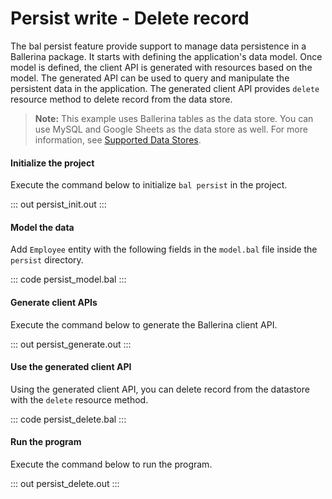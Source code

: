 # Persist write - Delete record

The bal persist feature provide support to manage data persistence in a Ballerina package. It starts with defining the application's data model. Once model is defined, the client API is generated with resources based on the model. The generated
API can be used to query and manipulate the persistent data in the application.
The generated client API provides `delete` resource method to delete record from the data store.

> **Note:** This example uses Ballerina tables as the data store. You can use MySQL and Google Sheets as the data store as well. For more information, see [Supported Data Stores](/learn/supported-data-stores/).

#### Initialize the project
Execute the command below to initialize `bal persist` in the project.

::: out persist_init.out :::

#### Model the data

Add `Employee` entity with the following fields in the `model.bal` file inside the `persist` directory.

::: code persist_model.bal :::

#### Generate client APIs
Execute the command below to generate the Ballerina client API.

::: out persist_generate.out :::

#### Use the generated client API

Using the generated client API, you can delete record from the datastore with the `delete` resource method.

::: code persist_delete.bal :::

#### Run the program

Execute the command below to run the program.

::: out persist_delete.out :::
